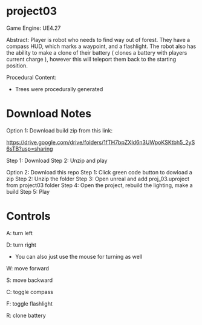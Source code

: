 # project03
Game Engine: UE4.27

Abstract: Player is robot who needs to find way out of forest. They have a compass HUD, which marks a waypoint, and a flashlight. 
The robot also has the ability to make a clone of their battery ( clones a battery with players current charge ), however this will teleport them back to the starting position.

Procedural Content: 
- Trees were procedurally generated

# Download Notes
 Option 1: Download build zip from this link: 
 
 https://drive.google.com/drive/folders/1fTH7bpZXId6n3UWpoKSKtbh5_2yS6sTB?usp=sharing
 
 Step 1: Download
 Step 2: Unzip and play
 
 Option 2: Download this repo
 Step 1: Click green code button to dowload a zip
 Step 2: Unzip the folder
 Step 3: Open unreal and add proj_03.uproject from project03 folder
 Step 4: Open the project, rebuild the lighting, make a build
 Step 5: Play
 
# Controls 
A: turn left

D: turn right 

* You can also just use the mouse for turning as well

W: move forward

S: move backward

C: toggle compass

F: toggle flashlight 

R: clone battery


